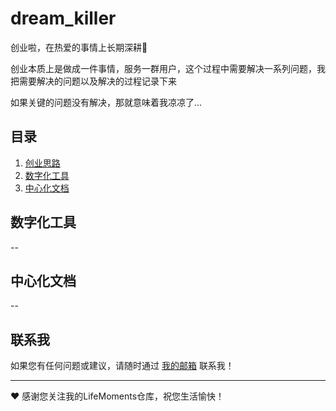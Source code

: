 # dream_killer

创业啦，在热爱的事情上长期深耕💪

创业本质上是做成一件事情，服务一群用户，这个过程中需要解决一系列问题，我把需要解决的问题以及解决的过程记录下来

如果关键的问题没有解决，那就意味着我凉凉了...



## 目录

1. [创业思路](./创业思路)
2. [数字化工具](./tools.md)
2. [中心化文档](./moredocs.md)


## 数字化工具

--

## 中心化文档

--


## 联系我

如果您有任何问题或建议，请随时通过 [我的邮箱](mailto:szqworking@gmail.com) 联系我！

---

:heart: 感谢您关注我的LifeMoments仓库，祝您生活愉快！
